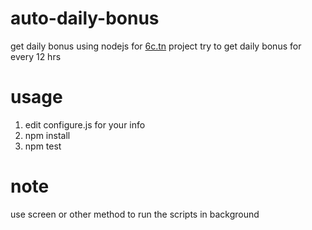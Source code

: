 # auto-daily-bonus
get daily bonus using nodejs for [6c.tn](6c.tn) project
try to get daily bonus for every 12 hrs
# usage 
1. edit configure.js for your info
2. npm install
3. npm test
# note
use screen or other method to run the scripts in background
